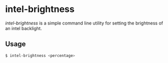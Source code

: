 # intel-brightness

*intel-brightness* is a simple command line utility for setting the brightness of an intel backlight.

## Usage

```bash
$ intel-brightness <percentage>
```
